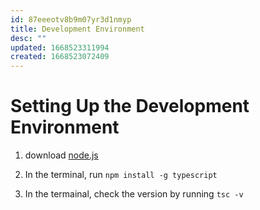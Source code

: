 ```yaml
---
id: 87eeeotv8b9m07yr3d1nmyp
title: Development Environment
desc: ""
updated: 1668523311994
created: 1668523072409
---
```


# Setting Up the Development Environment

1. download [node.js](https://nodejs.org/en/)

2. In the terminal, run `npm install -g typescript`

3. In the termainal, check the version by running `tsc -v`

